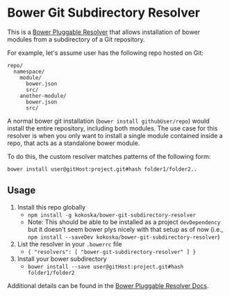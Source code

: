 # Bower Git Subdirectory Resolver

This is a [Bower Pluggable Resolver](http://bower.io/docs/pluggable-resolvers/)
that allows installation of bower modules from a subdirectory of a Git
repository.

For example, let's assume user has the following repo hosted on
Git:

```
repo/
  namespace/
    module/
      bower.json
      src/
    another-module/
      bower.json
      src/
```

A normal bower git installation (`bower install githubUser/repo`) would
install the entire repository, including both modules.  The use case for this
resolver is when you only want to install a single module contained inside a
repo, that acts as a standalone bower module.

To do this, the custom resolver matches patterns of the following form:

```
bower install user@gitHost:project.git#hash folder1/folder2..
```

## Usage

1. Install this repo globally
    * `npm install -g kokoska/bower-git-subdirectory-resolver`
    * Note: This should be able to be installed as a project `devDependency` but it doesn't seem bower plys nicely with that setup as of now (i.e., `npm install --saveDev kokoska/bower-git-subdirectory-resolver`)
2. List the resolver in your `.bowerrc` file
    * `{ "resolvers": [ "bower-git-subdirectory-resolver" ] }`
3. Install your bower subdirectory
    * `bower install --save user@gitHost:project.git#hash folder1/folder2`

Additional details can be found in the
[Bower Pluggable Resolver Docs](http://bower.io/docs/pluggable-resolvers/).
